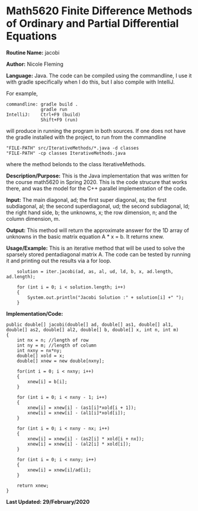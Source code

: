 # Math5620 Finite Difference Methods of Ordinary and Partial Differential Equations
**Routine Name:**           jacobi

**Author:** Nicole Fleming

**Language:** Java. The code can be compiled using the commandline, I use it with gradle specifically when I do this, but I also compile with IntelliJ.

For example,

    commandline: gradle build .
                 gradle run
    IntelliJ:    Ctrl+F9 (build)
                 Shift+F9 (run)

will produce in running the program in both sources. If one does not have the gradle installed with the project, to run from the commandline

    "FILE-PATH" src/IterativeMethods/*.java -d classes
    "FILE-PATH" -cp classes IterativeMethods.java
    
where the method belonds to the class IterativeMethods.

**Description/Purpose:** This is the Java implementation that was written for the course math5620 in Spring 2020. This is the code strucure that works there, and was the model for the C++ parallel implementation of the code. 

**Input:** The main diagonal, ad; the first super diagonal, as; the first subdiagonal, al; the second superdiagonal, ud; the second subdiagonal, ld;  the right hand side, b; the unknowns, x; the row dimension, n; and the column dimension, m. 

**Output:** This method will return the approximate answer for the 1D array of unknowns in the basic matrix equation A * x = b. It returns xnew.

**Usage/Example:**  This is an iterative method that will be used to solve the sparsely stored pentadiagonal matrix A. 
The code can be tested by running it and printing out the results via a for loop.
            
        solution = iter.jacobi(ad, as, al, ud, ld, b, x, ad.length, ad.length);

        for (int i = 0; i < solution.length; i++)
        {
            System.out.println("Jacobi Solution :" + solution[i] +" ");
        }
               

**Implementation/Code:** 

    public double[] jacobi(double[] ad, double[] as1, double[] al1, double[] as2, double[] al2, double[] b, double[] x, int n, int m)
    {
        int nx = n; //length of row
        int ny = m; //length of column
        int nxny = nx*ny;
        double[] xold = x;
        double[] xnew = new double[nxny];

        for(int i = 0; i < nxny; i++)
        {
            xnew[i] = b[i];
        }

        for (int i = 0; i < nxny - 1; i++)
        {
            xnew[i] = xnew[i] - (as1[i]*xold[i + 1]);
            xnew[i] = xnew[i] - (al1[i]*xold[i]);
        }

        for (int i = 0; i < nxny - nx; i++)
        {
            xnew[i] = xnew[i] - (as2[i] * xold[i + nx]);
            xnew[i] = xnew[i] - (al2[i] * xold[i]);
        }

        for (int i = 0; i < nxny; i++)
        {
            xnew[i] = xnew[i]/ad[i];
        }

        return xnew;
    }
    
**Last Updated: 29/February/2020**
